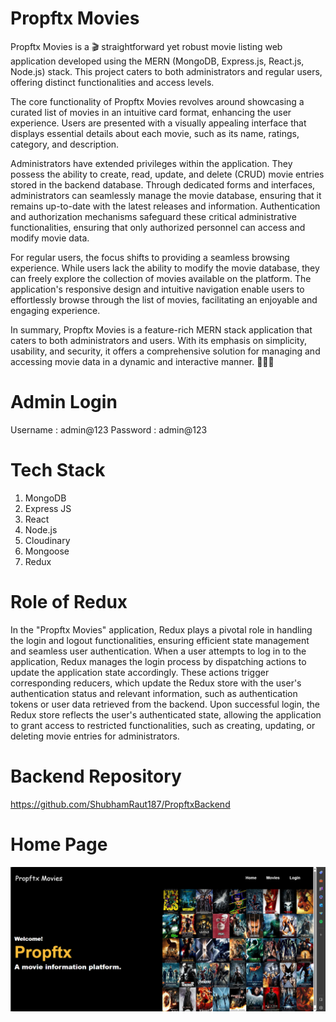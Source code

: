 # Propftx Movies
Propftx Movies  is a 🎬 straightforward yet robust movie listing web application developed using the MERN (MongoDB, Express.js, React.js, Node.js) stack. This project caters to both administrators and regular users, offering distinct functionalities and access levels.

The core functionality of Propftx Movies revolves around showcasing a curated list of movies in an intuitive card format, enhancing the user experience. Users are presented with a visually appealing interface that displays essential details about each movie, such as its name, ratings, category, and description.

Administrators have extended privileges within the application. They possess the ability to create, read, update, and delete (CRUD) movie entries stored in the backend database. Through dedicated forms and interfaces, administrators can seamlessly manage the movie database, ensuring that it remains up-to-date with the latest releases and information. Authentication and authorization mechanisms safeguard these critical administrative functionalities, ensuring that only authorized personnel can access and modify movie data.

For regular users, the focus shifts to providing a seamless browsing experience. While users lack the ability to modify the movie database, they can freely explore the collection of movies available on the platform. The application's responsive design and intuitive navigation enable users to effortlessly browse through the list of movies, facilitating an enjoyable and engaging experience.

In summary, Propftx Movies is a feature-rich MERN stack application that caters to both administrators and users. With its emphasis on simplicity, usability, and security, it offers a comprehensive solution for managing and accessing movie data in a dynamic and interactive manner. 🌟🎥🍿

# Admin Login
Username : admin@123
Password : admin@123

# Tech Stack
1. MongoDB
2. Express JS
3. React
4. Node.js
5. Cloudinary
6. Mongoose
7. Redux

# Role of Redux
In the "Propftx Movies" application, Redux plays a pivotal role in handling the login and logout functionalities, ensuring efficient state management and seamless user authentication.
When a user attempts to log in to the application, Redux manages the login process by dispatching actions to update the application state accordingly. These actions trigger corresponding reducers, which update the Redux store with the user's authentication status and relevant information, such as authentication tokens or user data retrieved from the backend.
Upon successful login, the Redux store reflects the user's authenticated state, allowing the application to grant access to restricted functionalities, such as creating, updating, or deleting movie entries for administrators.

# Backend Repository
https://github.com/ShubhamRaut187/PropftxBackend

# Home Page
![Home](https://github.com/ShubhamRaut187/PropftxFrontend/blob/main/src/Images/Home.png?raw=true)

